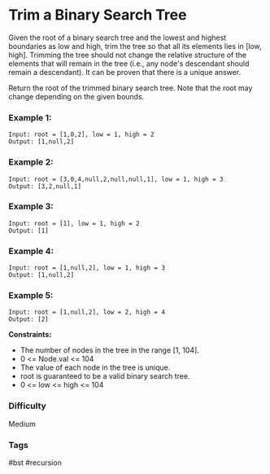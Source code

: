 # Trim a Binary Search Tree

Given the root of a binary search tree and the lowest and highest boundaries as low and high, trim the tree so that all its elements lies in [low, high]. Trimming the tree should not change the relative structure of the elements that will remain in the tree (i.e., any node's descendant should remain a descendant). It can be proven that there is a unique answer.

Return the root of the trimmed binary search tree. Note that the root may change depending on the given bounds.

### Example 1:

```
Input: root = [1,0,2], low = 1, high = 2
Output: [1,null,2]
```

### Example 2:

```
Input: root = [3,0,4,null,2,null,null,1], low = 1, high = 3
Output: [3,2,null,1]
```

### Example 3:

```
Input: root = [1], low = 1, high = 2
Output: [1]
```

### Example 4:

```
Input: root = [1,null,2], low = 1, high = 3
Output: [1,null,2]
```

### Example 5:

```
Input: root = [1,null,2], low = 2, high = 4
Output: [2]
```

**Constraints:**

- The number of nodes in the tree in the range [1, 104].
- 0 <= Node.val <= 104
- The value of each node in the tree is unique.
- root is guaranteed to be a valid binary search tree.
- 0 <= low <= high <= 104

### Difficulty

Medium

### Tags

#bst #recursion
